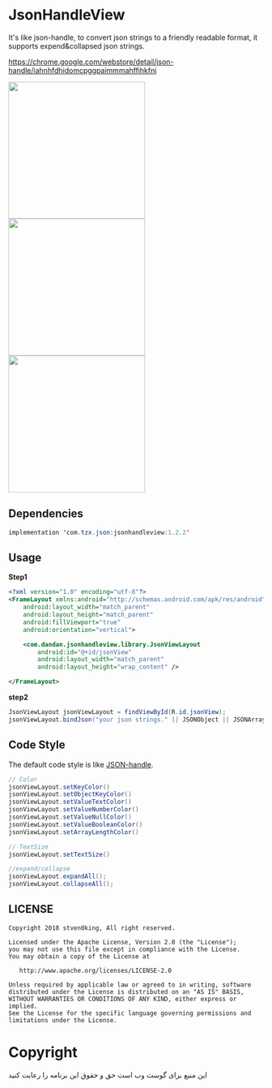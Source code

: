 # JsonHandleView
It's like json-handle, to convert json strings to a friendly readable format, it supports expend&amp;collapsed json strings.

https://chrome.google.com/webstore/detail/json-handle/iahnhfdhidomcpggpaimmmahffihkfnj

<img src="https://github.com/stven0king/JsonHandleView/blob/master/screenshots/json-handle.png?raw=true" width="270"/>

<img src="https://github.com/stven0king/JsonHandleView/blob/master/screenshots/json-handle.gif?raw=true" width="270"/>

<img src="https://github.com/stven0king/JsonHandleView/blob/master/screenshots/json-expand.gif?raw=true" width="270"/>

## Dependencies

```java
implementation 'com.tzx.json:jsonhandleview:1.2.2'
```

## Usage

**Step1**

```xml
<?xml version="1.0" encoding="utf-8"?>
<FrameLayout xmlns:android="http://schemas.android.com/apk/res/android"
    android:layout_width="match_parent"
    android:layout_height="match_parent"
    android:fillViewport="true"
    android:orientation="vertical">

    <com.dandan.jsonhandleview.library.JsonViewLayout
        android:id="@+id/jsonView"
        android:layout_width="match_parent"
        android:layout_height="wrap_content" />

</FrameLayout>
```

**step2**

```java
JsonViewLayout jsonViewLayout = findViewById(R.id.jsonView);
jsonViewLayout.bindJson("your json strings." || JSONObject || JSONArray);
```

## Code Style

The default code style is like [JSON-handle](https://chrome.google.com/webstore/detail/json-handle/iahnhfdhidomcpggpaimmmahffihkfnj).

```java
// Color
jsonViewLayout.setKeyColor()
jsonViewLayout.setObjectKeyColor()
jsonViewLayout.setValueTextColor()
jsonViewLayout.setValueNumberColor()
jsonViewLayout.setValueNullColor()
jsonViewLayout.setValueBooleanColor()
jsonViewLayout.setArrayLengthColor()

// TextSize
jsonViewLayout.setTextSize()

//expand/collapse
jsonViewLayout.expandAll();
jsonViewLayout.collapseAll();
```

## LICENSE

```lis
Copyright 2018 stven0king, All right reserved.

Licensed under the Apache License, Version 2.0 (the "License");
you may not use this file except in compliance with the License.
You may obtain a copy of the License at

   http://www.apache.org/licenses/LICENSE-2.0

Unless required by applicable law or agreed to in writing, software
distributed under the License is distributed on an "AS IS" BASIS,
WITHOUT WARRANTIES OR CONDITIONS OF ANY KIND, either express or implied.
See the License for the specific language governing permissions and
limitations under the License.
```
# Copyright

این منبع برای گوست وب است حق و حقوق این برنامه را رعایت کنید
